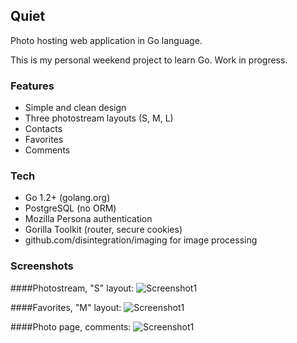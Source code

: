 ## Quiet

Photo hosting web application in Go language. 

This is my personal weekend project to learn Go. Work in progress.

### Features
- Simple and clean design
- Three photostream layouts (S, M, L)
- Contacts
- Favorites
- Comments

### Tech
- Go 1.2+ (golang.org)
- PostgreSQL (no ORM)
- Mozilla Persona authentication 
- Gorilla Toolkit (router, secure cookies)
- github.com/disintegration/imaging for image processing

### Screenshots

####Photostream, "S" layout:
![Screenshot1](https://raw.github.com/disintegration/quiet/master/screenshots/photostream_s.png)

####Favorites, "M" layout:
![Screenshot1](https://raw.github.com/disintegration/quiet/master/screenshots/favorites_m.png)

####Photo page, comments:
![Screenshot1](https://raw.github.com/disintegration/quiet/master/screenshots/photo.png)
